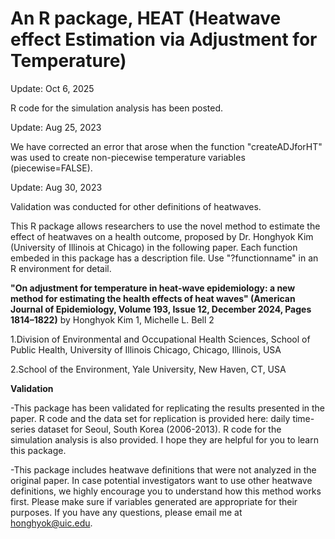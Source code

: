 # An R package, HEAT (Heatwave effect Estimation via Adjustment for Temperature)

Update: Oct 6, 2025

R code for the simulation analysis has been posted. 

Update: Aug 25, 2023

We have corrected an error that arose when the function "createADJforHT" was used to create non-piecewise temperature variables (piecewise=FALSE).

Update: Aug 30, 2023

Validation was conducted for other definitions of heatwaves.


This R package allows researchers to use the novel method to estimate the effect of heatwaves on a health outcome, proposed by Dr. Honghyok Kim (University of Illinois at Chicago) in the following paper. Each function embeded in this package has a description file. Use "?functionname" in an R environment for detail.

**"On adjustment for temperature in heat-wave epidemiology: a new method for estimating the health effects of heat waves" (American Journal of Epidemiology, Volume 193, Issue 12, December 2024, Pages 1814–1822)** by
Honghyok Kim 1, Michelle L. Bell 2

1.Division of Environmental and Occupational Health Sciences, School of Public Health, University of Illinois Chicago, Chicago, Illinois, USA

2.School of the Environment, Yale University, New Haven, CT, USA


**Validation**

-This package has been validated for replicating the results presented in the paper.  R code and the data set for replication is provided here: daily time-series dataset for Seoul, South Korea (2006-2013). R code for the simulation analysis is also provided. I hope they are helpful for you to learn this package.

-This package includes heatwave definitions that were not analyzed in the original paper. In case potential investigators want to use other heatwave definitions, we highly encourage you to understand how this method works first. Please make sure if variables generated are appropriate for their purposes. If you have any questions, please email me at honghyok@uic.edu. 
